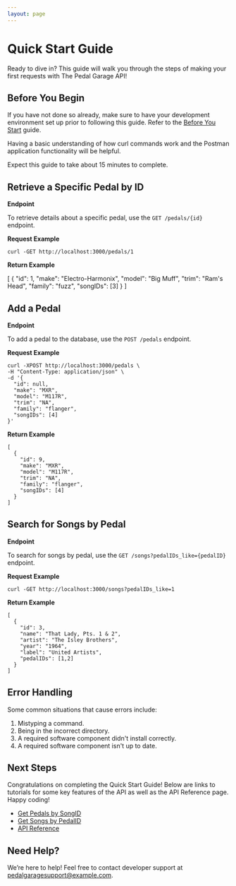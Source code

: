 ```yaml
---
layout: page
---
```


# Quick Start Guide

Ready to dive in? This guide will walk you through the steps of making your first requests with The Pedal Garage API!

## Before You Begin

If you have not done so already, make sure to have your development environment set up prior to following this guide. Refer to the [Before You Start](pg-before-you-start.md) guide.

Having a basic understanding of how curl commands work and the Postman application functionality will be helpful.

Expect this guide to take about 15 minutes to complete.

## Retrieve a Specific Pedal by ID

**Endpoint**

To retrieve details about a specific pedal, use the `GET /pedals/{id}` endpoint.

**Request Example**

```shell
curl -GET http://localhost:3000/pedals/1
```

**Return Example**

[
      {
        "id": 1, 
        "make": "Electro-Harmonix",
        "model": "Big Muff",
        "trim": "Ram's Head",
        "family": "fuzz",
        "songIDs": [3]
      }
]

## Add a Pedal

**Endpoint**

To add a pedal to the database, use the `POST /pedals` endpoint.

**Request Example**

```shell
curl -XPOST http://localhost:3000/pedals \
-H "Content-Type: application/json" \
-d '{
  "id": null,
  "make": "MXR", 
  "model": "M117R", 
  "trim": "NA", 
  "family": "flanger", 
  "songIDs": [4]
}'
```

**Return Example**

```shell
[
  {
    "id": 9,
    "make": "MXR",
    "model": "M117R",
    "trim": "NA",
    "family": "flanger",
    "songIDs": [4]
  }
]
```

## Search for Songs by Pedal

**Endpoint**

To search for songs by pedal, use the `GET /songs?pedalIDs_like={pedalID}` endpoint.

**Request Example**

```shell
curl -GET http://localhost:3000/songs?pedalIDs_like=1
```

**Return Example**

```shell
[
  {
    "id": 3,
    "name": "That Lady, Pts. 1 & 2",
    "artist": "The Isley Brothers",
    "year": "1964",
    "label": "United Artists",
    "pedalIDs": [1,2]
  }
]
```

## Error Handling

Some common situations that cause errors include:

1. Mistyping a command.
2. Being in the incorrect directory.
3. A required software component didn't install correctly.
4. A required software component isn't up to date.

## Next Steps

 Congratulations on completing the Quick Start Guide! Below are links to tutorials for some key features of the API as well as the API Reference page. Happy coding!

* [Get Pedals by SongID](pg-tutorial-get-pedals-by-songID.md)
* [Get Songs by PedalID](pg-tutorial-get-songs-by-pedalID.md)
* [API Reference](API-reference.md)

## Need Help?

We’re here to help! Feel free to contact developer support at pedalgaragesupport@example.com.